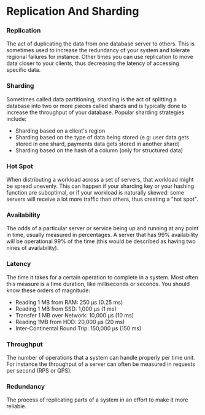 # Replication And Sharding

### Replication
The act of duplicating the data from one database server to others. This is sometimes used to increase the
redundancy of your system and tolerate regional failures for instance. Other times you can use replication to
move data closer to your clients, thus decreasing the latency of accessing specific data.


### Sharding
Sometimes called data partitioning, sharding is the act of splitting a database into two or more pieces called
shards and is typically done to increase the throughput of your database. Popular sharding strategies include:
  - Sharding based on a client's region
  - Sharding based on the type of data being stored (e.g: user data gets stored in one shard, payments data gets stored in another shard)
  - Sharding based on the hash of a column (only for structured data)


### Hot Spot
When distributing a workload across a set of servers, that workload might be spread unevenly. This can
happen if your sharding key or your hashing function are suboptimal, or if your workload is naturally
skewed: some servers will receive a lot more traffic than others, thus creating a "hot spot".


### Availability
The odds of a particular server or service being up and running at any point in time, usually measured in
percentages. A server that has 99% availability will be operational 99% of the time (this would be described as
having two nines of availability).


### Latency
The time it takes for a certain operation to complete in a system. Most often this measure is a time duration,
like milliseconds or seconds. You should know these orders of magnitude:
  - Reading 1 MB from RAM: 250 μs (0.25 ms)
  - Reading 1 MB from SSD: 1,000 μs (1 ms)
  - Transfer 1 MB over Network: 10,000 μs (10 ms)
  - Reading 1MB from HDD: 20,000 μs (20 ms)
  - Inter-Continental Round Trip: 150,000 μs (150 ms)


### Throughput
The number of operations that a system can handle properly per time unit. For instance the throughput of a
server can often be measured in requests per second (RPS or QPS).


### Redundancy
The process of replicating parts of a system in an effort to make it more reliable.
